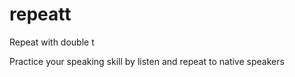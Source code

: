 # repeatt
Repeat with double t

Practice your speaking skill by listen and repeat to native speakers
